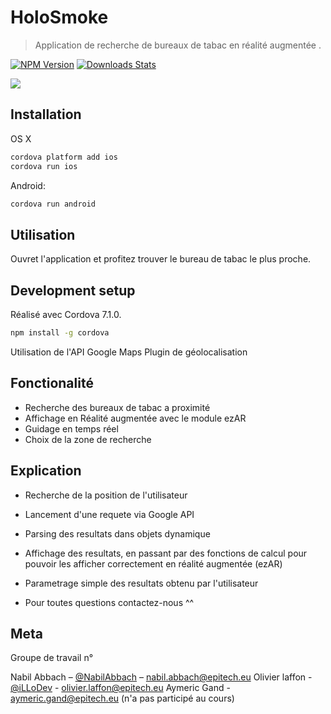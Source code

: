 # HoloSmoke
> Application de recherche de bureaux de tabac en réalité augmentée .

[![NPM Version][npm-image]][npm-url]
[![Downloads Stats][npm-downloads]][npm-url]


![](header.png)

## Installation

OS X 
```sh
cordova platform add ios 
cordova run ios
```

Android:

```sh
cordova run android
```

## Utilisation

Ouvret l'application et profitez trouver le bureau de tabac le plus proche.


## Development setup

Réalisé avec Cordova 7.1.0.

```sh
npm install -g cordova
```

Utilisation de l'API Google Maps
Plugin de géolocalisation

## Fonctionalité

* Recherche des bureaux de tabac a proximité
* Affichage en Réalité augmentée avec le module ezAR
* Guidage en temps réel
* Choix de la zone de recherche

## Explication

* Recherche de la position de l'utilisateur
* Lancement d'une requete via Google API
* Parsing des resultats dans objets dynamique
* Affichage des resultats, en passant par des fonctions de calcul pour pouvoir les afficher correctement en réalité augmentée (ezAR)
* Parametrage simple des resultats obtenu par l'utilisateur

* Pour toutes questions contactez-nous ^^

## Meta

Groupe de travail n°

Nabil Abbach – [@NabilAbbach](https://twitter.com/dbader_org) – nabil.abbach@epitech.eu 
Olivier laffon - [@iLLoDev](https://twitter.com/dbader_org) - olivier.laffon@epitech.eu
Aymeric Gand - aymeric.gand@epitech.eu (n'a pas participé au cours)


<!-- Markdown link & img dfn's -->
[npm-image]: https://img.shields.io/npm/v/cordova.svg?style=flat-square
[npm-url]: https://www.npmjs.com/package/cordova
[npm-downloads]: https://img.shields.io/npm/dm/cordova.svg?style=flat-square
[wiki]: https://github.com/yourname/yourproject/wiki

